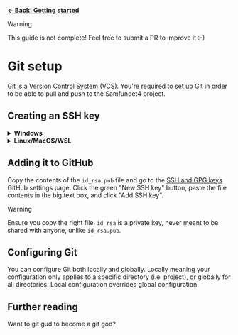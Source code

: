 [**&larr; Back: Getting started**](../introduction.md)

> [!WARNING]
> This guide is not complete! Feel free to submit a PR to improve it :-)

# Git setup

Git is a Version Control System (VCS). You're required to set up Git in order to be able to pull and push to the
Samfundet4 project.

## Creating an SSH key

<details>
<summary><strong>Windows</strong></summary>
</details>

<details>
<summary><strong>Linux/MacOS/WSL</strong></summary>

In your terminal, run `ssh-keygen`

This will generate two files: `~/.ssh/id_rsa` and `~/.ssh/id_rsa.pub`.
</details>

## Adding it to GitHub

Copy the contents of the `id_rsa.pub` file and go to the [SSH and GPG keys](https://github.com/settings/keys) GitHub
settings page. Click the green "New SSH key" button, paste the file contents in the big text box, and click "Add SSH
key".

> [!WARNING]
> Ensure you copy the right file. `id_rsa` is a private key, never meant to be shared with anyone, unlike `id_rsa.pub`.

## Configuring Git

You can configure Git both locally and globally. Locally meaning your configuration only applies to a specific
directory (i.e. project), or globally for all directories. Local configuration overrides global configuration.

## Further reading

Want to git gud to become a git god?
